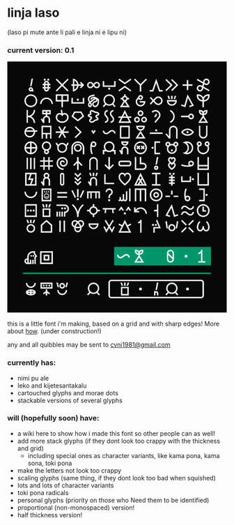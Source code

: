 # linja laso
(laso pi mute ante li pali e linja ni e lipu ni)
### current version: 0.1
![specimen of v0.1](specimens/0.1.png)

this is a little font i'm making, based on a grid and with sharp edges! More about [how](https://github.com/cvni1981/linja-laso/wiki). (under construction!)

any and all quibbles may be sent to cvni1981@gmail.com

### currently has:
- nimi pu ale
- leko and kijetesantakalu
- cartouched glyphs and morae dots
- stackable versions of several glyphs

### will (hopefully soon) have:
- a wiki here to show how i made this font so other people can as well!
- add more stack glyphs (if they dont look too crappy with the thickness and grid)
    - including special ones as character variants, like kama pona, kama sona, toki pona
- make the letters not look too crappy
- scaling glyphs (same thing, if they dont look too bad when squished)
- lots and lots of character variants
- toki pona radicals
- personal glyphs (priority on those who Need them to be identified)
- proportional (non-monospaced) version!
- half thickness version!
